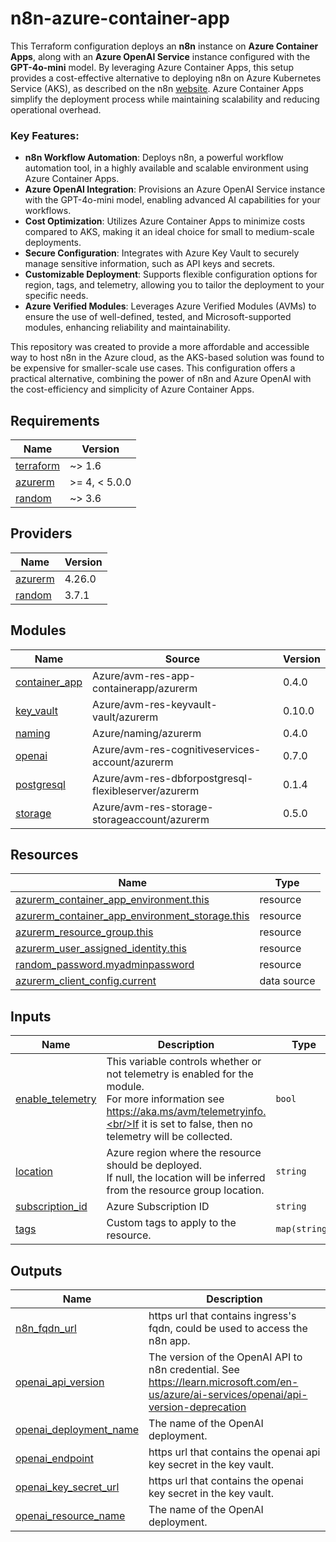 # n8n-azure-container-app

This Terraform configuration deploys an **n8n** instance on **Azure Container Apps**, along with an **Azure OpenAI Service** instance configured with the **GPT-4o-mini** model. By leveraging Azure Container Apps, this setup provides a cost-effective alternative to deploying n8n on Azure Kubernetes Service (AKS), as described on the n8n [website](https://docs.n8n.io/hosting/installation/server-setups/azure/). Azure Container Apps simplify the deployment process while maintaining scalability and reducing operational overhead.

### Key Features:
- **n8n Workflow Automation**: Deploys n8n, a powerful workflow automation tool, in a highly available and scalable environment using Azure Container Apps.
- **Azure OpenAI Integration**: Provisions an Azure OpenAI Service instance with the GPT-4o-mini model, enabling advanced AI capabilities for your workflows.
- **Cost Optimization**: Utilizes Azure Container Apps to minimize costs compared to AKS, making it an ideal choice for small to medium-scale deployments.
- **Secure Configuration**: Integrates with Azure Key Vault to securely manage sensitive information, such as API keys and secrets.
- **Customizable Deployment**: Supports flexible configuration options for region, tags, and telemetry, allowing you to tailor the deployment to your specific needs.
- **Azure Verified Modules**: Leverages Azure Verified Modules (AVMs) to ensure the use of well-defined, tested, and Microsoft-supported modules, enhancing reliability and maintainability.

This repository was created to provide a more affordable and accessible way to host n8n in the Azure cloud, as the AKS-based solution was found to be expensive for smaller-scale use cases. This configuration offers a practical alternative, combining the power of n8n and Azure OpenAI with the cost-efficiency and simplicity of Azure Container Apps.

<!-- BEGIN_TF_DOCS -->
## Requirements

| Name | Version |
|------|---------|
| <a name="requirement_terraform"></a> [terraform](#requirement\_terraform) | ~> 1.6 |
| <a name="requirement_azurerm"></a> [azurerm](#requirement\_azurerm) | >= 4, < 5.0.0 |
| <a name="requirement_random"></a> [random](#requirement\_random) | ~> 3.6 |

## Providers

| Name | Version |
|------|---------|
| <a name="provider_azurerm"></a> [azurerm](#provider\_azurerm) | 4.26.0 |
| <a name="provider_random"></a> [random](#provider\_random) | 3.7.1 |

## Modules

| Name | Source | Version |
|------|--------|---------|
| <a name="module_container_app"></a> [container\_app](#module\_container\_app) | Azure/avm-res-app-containerapp/azurerm | 0.4.0 |
| <a name="module_key_vault"></a> [key\_vault](#module\_key\_vault) | Azure/avm-res-keyvault-vault/azurerm | 0.10.0 |
| <a name="module_naming"></a> [naming](#module\_naming) | Azure/naming/azurerm | 0.4.0 |
| <a name="module_openai"></a> [openai](#module\_openai) | Azure/avm-res-cognitiveservices-account/azurerm | 0.7.0 |
| <a name="module_postgresql"></a> [postgresql](#module\_postgresql) | Azure/avm-res-dbforpostgresql-flexibleserver/azurerm | 0.1.4 |
| <a name="module_storage"></a> [storage](#module\_storage) | Azure/avm-res-storage-storageaccount/azurerm | 0.5.0 |

## Resources

| Name | Type |
|------|------|
| [azurerm_container_app_environment.this](https://registry.terraform.io/providers/hashicorp/azurerm/latest/docs/resources/container_app_environment) | resource |
| [azurerm_container_app_environment_storage.this](https://registry.terraform.io/providers/hashicorp/azurerm/latest/docs/resources/container_app_environment_storage) | resource |
| [azurerm_resource_group.this](https://registry.terraform.io/providers/hashicorp/azurerm/latest/docs/resources/resource_group) | resource |
| [azurerm_user_assigned_identity.this](https://registry.terraform.io/providers/hashicorp/azurerm/latest/docs/resources/user_assigned_identity) | resource |
| [random_password.myadminpassword](https://registry.terraform.io/providers/hashicorp/random/latest/docs/resources/password) | resource |
| [azurerm_client_config.current](https://registry.terraform.io/providers/hashicorp/azurerm/latest/docs/data-sources/client_config) | data source |

## Inputs

| Name | Description | Type | Default | Required |
|------|-------------|------|---------|:--------:|
| <a name="input_enable_telemetry"></a> [enable\_telemetry](#input\_enable\_telemetry) | This variable controls whether or not telemetry is enabled for the module.<br/>For more information see https://aka.ms/avm/telemetryinfo.<br/>If it is set to false, then no telemetry will be collected. | `bool` | `false` | no |
| <a name="input_location"></a> [location](#input\_location) | Azure region where the resource should be deployed.<br/>If null, the location will be inferred from the resource group location. | `string` | `"eastus"` | no |
| <a name="input_subscription_id"></a> [subscription\_id](#input\_subscription\_id) | Azure Subscription ID | `string` | n/a | yes |
| <a name="input_tags"></a> [tags](#input\_tags) | Custom tags to apply to the resource. | `map(string)` | `null` | no |

## Outputs

| Name | Description |
|------|-------------|
| <a name="output_n8n_fqdn_url"></a> [n8n\_fqdn\_url](#output\_n8n\_fqdn\_url) | https url that contains ingress's fqdn, could be used to access the n8n app. |
| <a name="output_openai_api_version"></a> [openai\_api\_version](#output\_openai\_api\_version) | The version of the OpenAI API to n8n credential. See https://learn.microsoft.com/en-us/azure/ai-services/openai/api-version-deprecation |
| <a name="output_openai_deployment_name"></a> [openai\_deployment\_name](#output\_openai\_deployment\_name) | The name of the OpenAI deployment. |
| <a name="output_openai_endpoint"></a> [openai\_endpoint](#output\_openai\_endpoint) | https url that contains the openai api key secret in the key vault. |
| <a name="output_openai_key_secret_url"></a> [openai\_key\_secret\_url](#output\_openai\_key\_secret\_url) | https url that contains the openai key secret in the key vault. |
| <a name="output_openai_resource_name"></a> [openai\_resource\_name](#output\_openai\_resource\_name) | The name of the OpenAI deployment. |
<!-- END_TF_DOCS -->